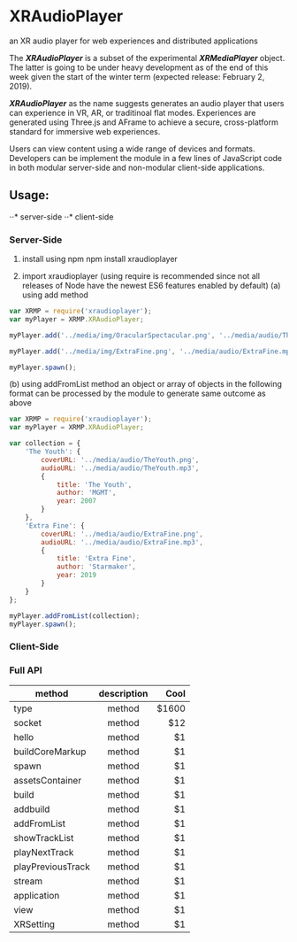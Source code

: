 # XRAudioPlayer

an XR audio player for web experiences and distributed applications

The **_XRAudioPlayer_** is a subset of the experimental **_XRMediaPlayer_** object. The latter is going to be under heavy development as of the end of this week given the start of the winter term (expected release: February 2, 2019).

**_XRAudioPlayer_** as the name suggests generates an audio player that users can experience in VR, AR, or traditinoal flat modes. Experiences are generated using Three.js and AFrame to achieve a secure, cross-platform standard for immersive web experiences.

Users can view content using a wide range of devices and formats. Developers can be implement the module in a few lines of JavaScript code in both modular server-side and non-modular client-side applications.

## Usage:
⋅⋅* server-side
⋅⋅* client-side

### Server-Side
1. install using npm
npm install xraudioplayer

2. import xraudioplayer (using require is recommended since not all releases of Node have the newest ES6 features enabled by default)
(a) using add method

```javascript
var XRMP = require('xraudioplayer');
var myPlayer = XRMP.XRAudioPlayer;

myPlayer.add('../media/img/OracularSpectacular.png', '../media/audio/TheYouth.mp3' , { title: 'The Youth', author: 'MGMT', year: 2007});

myPlayer.add('../media/img/ExtraFine.png', '../media/audio/ExtraFine.mp3', { title: 'Extra Fine', author: 'Starmaker', year: 2019});

myPlayer.spawn();
```

(b) using addFromList method
an object or array of objects in the following format can be processed by the module to generate same outcome as above

```javascript
var XRMP = require('xraudioplayer');
var myPlayer = XRMP.XRAudioPlayer;

var collection = {
    'The Youth': {
        coverURL: '../media/audio/TheYouth.png',
        audioURL: '../media/audio/TheYouth.mp3',
        {
            title: 'The Youth',
            author: 'MGMT',
            year: 2007
        }
    },
    'Extra Fine': {
        coverURL: '../media/audio/ExtraFine.png',
        audioURL: '../media/audio/ExtraFine.mp3',
        {
            title: 'Extra Fine',
            author: 'Starmaker',
            year: 2019
        }
    }
};

myPlayer.addFromList(collection);
myPlayer.spawn();
```

### Client-Side

### Full API


| method        | description   | Cool  |
| ------------- |:-------------:| -----:|
| type          | method        | $1600 |
| socket        | method        |   $12 |
| hello         | method        |    $1 |
| buildCoreMarkup | method        |    $1 |
| spawn         | method        |    $1 |
| assetsContainer | method        |    $1 |
| build         | method        |    $1 |
| addbuild      | method        |    $1 |
| addFromList   | method        |    $1 |
| showTrackList | method        |    $1 |
| playNextTrack | method        |    $1 |
| playPreviousTrack | method  |  $1 |
| stream        | method        |    $1 |
| application   | method        |    $1 |
| view          | method        |    $1 |
| XRSetting     | method        |    $1 |
    